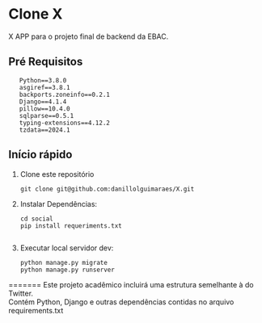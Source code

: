# Clone X

X APP para o projeto final de backend da EBAC.

## Pré Requisitos

```
   Python==3.8.0
   asgiref==3.8.1
   backports.zoneinfo==0.2.1
   Django==4.1.4
   pillow==10.4.0
   sqlparse==0.5.1
   typing-extensions==4.12.2
   tzdata==2024.1

```

## Início rápido

1. Clone este repositório

   ```shell
   git clone git@github.com:danillolguimaraes/X.git
   ```

2. Instalar Dependências:

   ```shell
   cd social
   pip install requeriments.txt 
  
   ```

3. Executar local servidor dev:

   ```shell
   python manage.py migrate
   python manage.py runserver
   ```
   
=======
Este projeto acadêmico incluirá uma estrutura semelhante à do Twitter. <br>
Contém Python, Django e outras dependências contidas no arquivo requirements.txt
